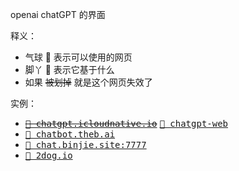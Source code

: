 
openai chatGPT 的界面

释义：

- 气球 🎈 表示可以使用的网页
- 脚丫 👣 表示它基于什么
- 如果 ~~被划掉~~ 就是这个网页失效了


[👣 chatgpt-web]: ../../../../practices-notes/chatgpt.web.czy-note

[🎈 chatgpt.icloudnative.io]: https://chatgpt.icloudnative.io
[🎈 chatbot.theb.ai]: https://chatbot.theb.ai "BAI Chat"
[🎈 chat.binjie.site:7777]: https://chat.binjie.site:7777 "仅用于开发学习交流"
[🎈 2dog.io]: https://2dog.io

实例：

- <kbd>~~[🎈 chatgpt.icloudnative.io]~~</kbd> <kbd>[👣 chatgpt-web]</kbd>
- <kbd>[🎈 chatbot.theb.ai]</kbd>
- <kbd>[🎈 chat.binjie.site:7777]</kbd>
- <kbd>[🎈 2dog.io]</kbd>
